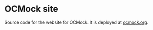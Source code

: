 OCMock site
===========

Source code for the website for OCMock. It is deployed at [ocmock.org][1].

[1]: http://ocmock.org
